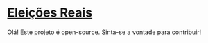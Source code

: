 # [Eleições Reais](http://eleicoesreais.com.br/)

Olá! Este projeto é open-source. Sinta-se a vontade para contribuir!